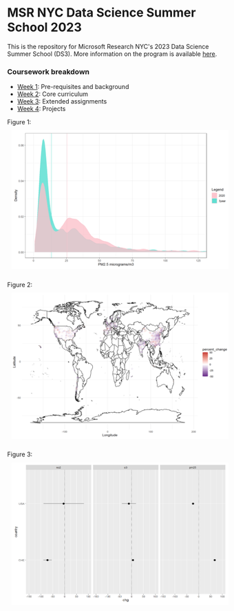# MSR NYC Data Science Summer School 2023

This is the repository for Microsoft Research NYC's 2023 Data Science Summer School (DS3). More information on the program is available [here](http://ds3.research.microsoft.com).

### Coursework breakdown

- [Week 1](week1/): Pre-requisites and background
- [Week 2](week2/): Core curriculum
- [Week 3](week3/): Extended assignments
- [Week 4](week4/): Projects

Figure 1:
<img style="margin: 10px; max-height: 550px; width: auto; @media (max-width: 550px) { max-height: 100%; width: auto; }" src="https://github.com/aleksgeorgi/MicrosoftResearchSummerDataScienceSchoolCoursework/blob/master/week4/DensityPlot.png" alt="DensityPlot" />

Figure 2:
<img style="margin: 10px; max-height: 550px; width: auto; @media (max-width: 550px) { max-height: 100%; width: auto; }" src="https://github.com/aleksgeorgi/MicrosoftResearchSummerDataScienceSchoolCoursework/blob/master/week4/WoldMap.png" alt="WorldMap" />

Figure 3:
<img style="margin: 10px; max-height: 550px; width: auto; @media (max-width: 550px) { max-height: 100%; width: auto; }" src="https://github.com/aleksgeorgi/MicrosoftResearchSummerDataScienceSchoolCoursework/blob/master/week4/RelativeChange.png" alt="Relative Change" />
